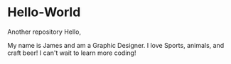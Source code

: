 # Hello-World
Another repository
Hello,

My name is James and am a Graphic Designer. I love Sports, animals, and craft beer! I can't wait to learn more coding!
